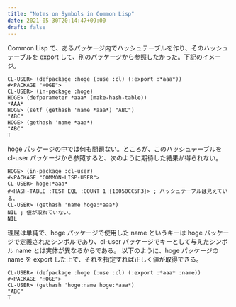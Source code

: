 ```yaml
---
title: "Notes on Symbols in Common Lisp"
date: 2021-05-30T20:14:47+09:00
draft: false
---
```


Common Lisp で、あるパッケージ内でハッシュテーブルを作り、そのハッシュテーブルを export して、別のパッケージから参照したかった。下記のイメージ。

```common-lisp
CL-USER> (defpackage :hoge (:use :cl) (:export :*aaa*))
#<PACKAGE "HOGE">
CL-USER> (in-package :hoge)
HOGE> (defparameter *aaa* (make-hash-table))
*AAA*
HOGE> (setf (gethash 'name *aaa*) "ABC")
"ABC"
HOGE> (gethash 'name *aaa*)
"ABC"
T
```

hoge パッケージの中では何も問題ない。ところが、このハッシュテーブルを cl-user パッケージから参照すると、次のように期待した結果が得られない。

```common-lisp
HOGE> (in-package :cl-user)
#<PACKAGE "COMMON-LISP-USER">
CL-USER> hoge:*aaa*
#<HASH-TABLE :TEST EQL :COUNT 1 {10050CC5F3}> ; ハッシュテーブルは見えている。
CL-USER> (gethash 'name hoge:*aaa*)
NIL ; 値が取れていない。
NIL
```

理屈は単純で、hoge パッケージで使用した name というキーは hoge パッケージで定義されたシンボルであり、cl-user パッケージでキーとして与えたシンボル name とは実体が異なるからである。
以下のように、hoge パッケージの name を export した上で、それを指定すれば正しく値が取得できる。

```common-lisp
CL-USER> (defpackage :hoge (:use :cl) (:export :*aaa* :name))
#<PACKAGE "HOGE">
CL-USER> (gethash 'hoge:name hoge:*aaa*)
"ABC"
T
```
